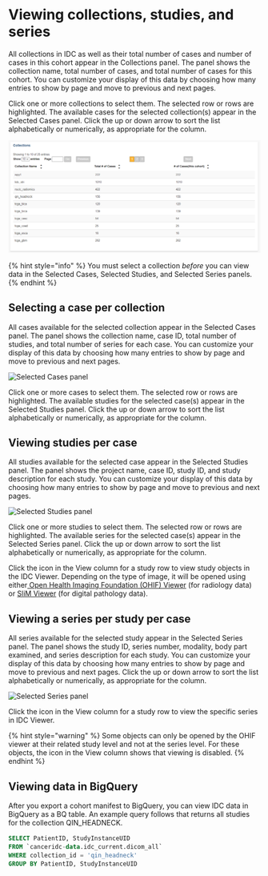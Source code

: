 # Viewing collections, studies, and series

All collections in IDC as well as their total number of cases and number of cases in this cohort appear in the Collections panel. The panel shows the collection name, total number of cases, and total number of cases for this cohort. You can customize your display of this data by choosing how many entries to show by page and move to previous and next pages.

Click one or more collections to select them. The selected row or rows are highlighted. The available cases for the selected collection(s) appear in the Selected Cases panel. Click the up or down arrow to sort the list alphabetically or numerically, as appropriate for the column.

![Collections panel](<../../.gitbook/assets/collections-panelv2 (2) (2) (2) (2) (2) (4) (4) (4) (2) (4) (4) (1) (1) (1) (2) (4).png>)

{% hint style="info" %}
You must select a collection _before_ you can view data in the Selected Cases, Selected Studies, and Selected Series panels.
{% endhint %}

## Selecting a case per collection

All cases available for the selected collection appear in the Selected Cases panel. The panel shows the collection name, case ID, total number of studies, and total number of series for each case. You can customize your display of this data by choosing how many entries to show by page and move to previous and next pages.

![Selected Cases panel](../../.gitbook/assets/selected\_cases-panel.png)

Click one or more cases to select them. The selected row or rows are highlighted. The available studies for the selected case(s) appear in the Selected Studies panel. Click the up or down arrow to sort the list alphabetically or numerically, as appropriate for the column.

## Viewing studies **p**er case

All studies available for the selected case appear in the Selected Studies panel. The panel shows the project name, case ID, study ID, and study description for each study. You can customize your display of this data by choosing how many entries to show by page and move to previous and next pages.

![Selected Studies panel](../../.gitbook/assets/selected\_studies-panel.png)

Click one or more studies to select them. The selected row or rows are highlighted. The available series for the selected case(s) appear in the Selected Series panel. Click the up or down arrow to sort the list alphabetically or numerically, as appropriate for the column.

Click the icon in the View column for a study row to view study objects in the IDC Viewer. Depending on the type of image, it will be opened using either[ Open Health Imaging Foundation (OHIF) Viewer](https://docs.ohif.org/) (for radiology data) or [SliM Viewer](https://github.com/MGHComputationalPathology/slim) (for digital pathology data).

## Viewing a series per study per case

All series available for the selected study appear in the Selected Series panel. The panel shows the study ID, series number, modality, body part examined, and series description for each study. You can customize your display of this data by choosing how many entries to show by page and move to previous and next pages. Click the up or down arrow to sort the list alphabetically or numerically, as appropriate for the column.

![Selected Series panel](../../.gitbook/assets/selected\_series-panel.png)

Click the icon in the View column for a study row to view the specific series in IDC Viewer.

{% hint style="warning" %}
Some objects can only be opened by the OHIF viewer at their related study level and not at the series level. For these objects, the icon in the View column shows that viewing is disabled.
{% endhint %}

## Viewing data in BigQuery

After you export a cohort manifest to BigQuery, you can view IDC data in BigQuery as a BQ table. An example query follows that returns all studies for the collection QIN\_HEADNECK.

```sql
SELECT PatientID, StudyInstanceUID
FROM `canceridc-data.idc_current.dicom_all`
WHERE collection_id = 'qin_headneck'
GROUP BY PatientID, StudyInstanceUID
```
